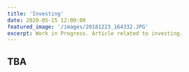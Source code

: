 ```yaml
---
title: 'Investing'
date: 2020-05-15 12:00:00
featured_image: '/images/20181223_164332.JPG'
excerpt: Work in Progress. Article related to investing.
---
```

## TBA
